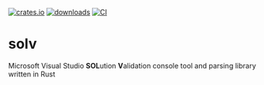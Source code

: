[![crates.io](https://img.shields.io/crates/v/solv.svg)](https://crates.io/crates/solv)
[![downloads](https://img.shields.io/crates/d/solv.svg)](https://crates.io/crates/solv)
[![CI](https://github.com/aegoroff/solv/actions/workflows/ci.yml/badge.svg)](https://github.com/aegoroff/solv/actions/workflows/ci.yml)

# solv
Microsoft Visual Studio **SOL**ution **V**alidation console tool and parsing library written in Rust
